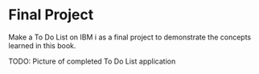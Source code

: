 # Final Project


Make a To Do List on IBM i as a final project to demonstrate the concepts learned in this book.


TODO: Picture of completed To Do List application
